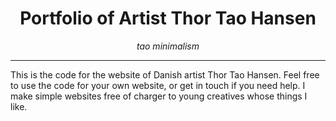 <div align="center">
    <h1>
        Portfolio of Artist Thor Tao Hansen
    </h1>
    <i>
        tao minimalism        
    </i>
</div>

--------------------------------------------------------------------

This is the code for the website of Danish artist Thor Tao Hansen. Feel free to use the code for your own website, or get in touch if you need help. I make simple websites free of charger to young creatives whose things I like.
